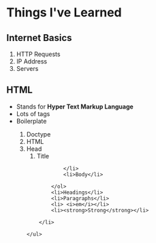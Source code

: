 <!DOCTYPE html>
<html>
<head>
	<title>Things I've Learned</title>
</head>
<body>
	<h1>Things I've Learned</h1>
	<h2>Internet Basics</h2>
	<ol>
		<li>HTTP Requests</li>
		<li>IP Address</li>
		<li>Servers</li>
	</ol>
	<h2>HTML</h2>
	<ul>
		<li>Stands for <strong>Hyper Text Markup Language</strong></li>
		<li>Lots of tags 
			<li>Boilerplate</li> 
			<ol> <li>Doctype</li>
				<li>HTML</li>
				<li>Head 
					<ol> 
					<li>Title</li>
				</ol>
					
				</li> 
				<li>Body</li>
				
			</ol> 
			<li>Headings</li>
			<li>Paragraphs</li>
			<li> <i>em</i></li>
			<li><strong>Strong</strong></li>
			
		</li>

	</ul>

</body>
</html>
